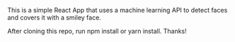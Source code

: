 This is a simple React App that uses a machine learning API to detect faces and covers it with a smiley face.

After cloning this repo, run npm install or yarn install. Thanks!